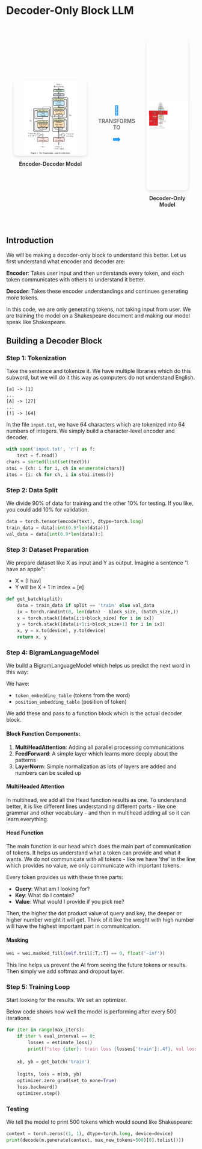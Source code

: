 # Decoder-Only Block LLM

<div align="center" style="display: flex; align-items: center; justify-content: center; gap: 30px; margin: 40px 0; padding: 20px;">
  <div style="text-align: center;">
    <img src="assets/encoder-decoder-block.png" alt="Encoder-Decoder Architecture" width="350" height="200" style="object-fit: contain; border-radius: 8px; box-shadow: 0 4px 8px rgba(0,0,0,0.1);"/>
    <p style="margin-top: 10px; font-weight: bold; color: #333;">Encoder-Decoder Model</p>
  </div>
  
  <div style="display: flex; flex-direction: column; align-items: center; gap: 5px;">
    <span style="font-size: 24px; color: #2196F3;">🔄</span>
    <span style="font-size: 14px; font-weight: 600; color: #666;">TRANSFORMS TO</span>
    <span style="font-size: 24px; color: #2196F3;">➡️</span>
  </div>
  
  <div style="text-align: center;">
    <img src="assets/decoder-only-block.png" alt="Decoder-Only Architecture" width="200" height="400" style="object-fit: contain; border-radius: 8px; box-shadow: 0 4px 8px rgba(0,0,0,0.1);"/>
    <p style="margin-top: 10px; font-weight: bold; color: #333;">Decoder-Only Model</p>
  </div>
</div>

## Introduction

We will be making a decoder-only block to understand this better. Let us first understand what encoder and decoder are:

**Encoder**: Takes user input and then understands every token, and each token communicates with others to understand it better.

**Decoder**: Takes these encoder understandings and continues generating more tokens.

In this code, we are only generating tokens, not taking input from user. We are training the model on a Shakespeare document and making our model speak like Shakespeare.

## Building a Decoder Block

### Step 1: Tokenization

Take the sentence and tokenize it. We have multiple libraries which do this subword, but we will do it this way as computers do not understand English.

```
[a] -> [1]
...
[A] -> [27]
...
[!] -> [64]
```

In the file `input.txt`, we have 64 characters which are tokenized into 64 numbers of integers. We simply build a character-level encoder and decoder.

```python
with open('input.txt', 'r') as f:
    text = f.read()
chars = sorted(list(set(text)))
stoi = {ch: i for i, ch in enumerate(chars)}
itos = {i: ch for ch, i in stoi.items()}
```

### Step 2: Data Split

We divide 90% of data for training and the other 10% for testing. If you like, you could add 10% for validation.

```python
data = torch.tensor(encode(text), dtype=torch.long)
train_data = data[:int(0.9*len(data))]
val_data = data[int(0.9*len(data)):]
```

### Step 3: Dataset Preparation

We prepare dataset like X as input and Y as output. Imagine a sentence "I have an apple":
- X = [I hav]
- Y will be X + 1 in index = [e]

```python
def get_batch(split):
    data = train_data if split == 'train' else val_data
    ix = torch.randint(0, len(data) - block_size, (batch_size,))
    x = torch.stack([data[i:i+block_size] for i in ix])
    y = torch.stack([data[i+1:i+block_size+1] for i in ix])
    x, y = x.to(device), y.to(device)
    return x, y
```

### Step 4: BigramLanguageModel

We build a BigramLanguageModel which helps us predict the next word in this way:

We have:
- `token_embedding_table` (tokens from the word)
- `position_embedding_table` (position of token)

We add these and pass to a function block which is the actual decoder block.

#### Block Function Components:

1. **MultiHeadAttention**: Adding all parallel processing communications
2. **FeedForward**: A simple layer which learns more deeply about the patterns
3. **LayerNorm**: Simple normalization as lots of layers are added and numbers can be scaled up

#### MultiHeaded Attention

In multihead, we add all the Head function results as one. To understand better, it is like different lines understanding different parts - like one grammar and other vocabulary - and then in multihead adding all so it can learn everything.

#### Head Function

The main function is our head which does the main part of communication of tokens. It helps us understand what a token can provide and what it wants. We do not communicate with all tokens - like we have 'the' in the line which provides no value, we only communicate with important tokens.

Every token provides us with these three parts:
- **Query**: What am I looking for?
- **Key**: What do I contain?
- **Value**: What would I provide if you pick me?

Then, the higher the dot product value of query and key, the deeper or higher number weight it will get. Think of it like the weight with high number will have the highest important part in communication.

#### Masking

```python
wei = wei.masked_fill(self.tril[:T,:T] == 0, float('-inf'))
```

This line helps us prevent the AI from seeing the future tokens or results. Then simply we add softmax and dropout layer.

### Step 5: Training Loop

Start looking for the results. We set an optimizer.

Below code shows how well the model is performing after every 500 iterations:

```python
for iter in range(max_iters):
    if iter % eval_interval == 0:
        losses = estimate_loss()  
        print(f"step {iter}: train loss {losses['train']:.4f}, val loss {losses['val']:.4f}")
    
    xb, yb = get_batch('train')
    
    logits, loss = m(xb, yb)
    optimizer.zero_grad(set_to_none=True)
    loss.backward()
    optimizer.step()
```

### Testing

We tell the model to print 500 tokens which would sound like Shakespeare:

```python
context = torch.zeros((1, 1), dtype=torch.long, device=device)
print(decode(m.generate(context, max_new_tokens=500)[0].tolist()))
```
